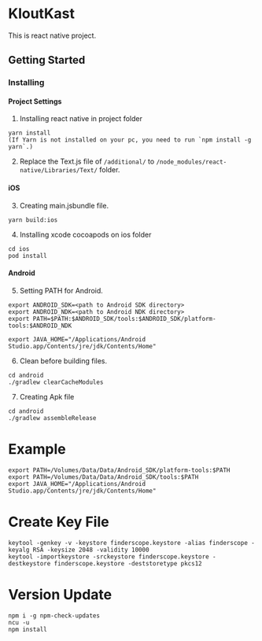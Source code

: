 # KloutKast

This is react native project.

## Getting Started

### Installing

#### Project Settings

1. Installing react native in project folder
```
yarn install
(If Yarn is not installed on your pc, you need to run `npm install -g yarn`.)
```

2. Replace the Text.js file of `/additional/` to `/node_modules/react-native/Libraries/Text/` folder.


#### iOS

3. Creating main.jsbundle file.
```
yarn build:ios 
```

4. Installing xcode cocoapods on ios folder
```
cd ios 
pod install
```

#### Android

5. Setting PATH for Android.
```
export ANDROID_SDK=<path to Android SDK directory>
export ANDROID_NDK=<path to Android NDK directory> 
export PATH=$PATH:$ANDROID_SDK/tools:$ANDROID_SDK/platform-tools:$ANDROID_NDK

export JAVA_HOME="/Applications/Android Studio.app/Contents/jre/jdk/Contents/Home"
```

6. Clean before building files.
```
cd android
./gradlew clearCacheModules
```

7. Creating Apk file
```
cd android
./gradlew assembleRelease
```


# Example
```
export PATH=/Volumes/Data/Data/Android_SDK/platform-tools:$PATH
export PATH=/Volumes/Data/Data/Android_SDK/tools:$PATH
export JAVA_HOME="/Applications/Android Studio.app/Contents/jre/jdk/Contents/Home"
```

# Create Key File
```
keytool -genkey -v -keystore finderscope.keystore -alias finderscope -keyalg RSA -keysize 2048 -validity 10000
keytool -importkeystore -srckeystore finderscope.keystore -destkeystore finderscope.keystore -deststoretype pkcs12
```

# Version Update
```
npm i -g npm-check-updates
ncu -u
npm install
```